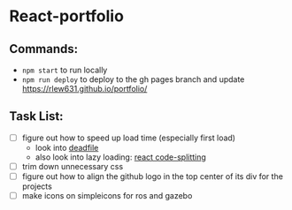 # React-portfolio

## Commands:

* `npm start` to run locally
* `npm run deploy` to deploy to the gh pages branch and update https://rlew631.github.io/portfolio/

## Task List:

- [ ] figure out how to speed up load time (especially first load)
    - look into [deadfile](https://m-izadmehr.github.io/deadfile/#/)
    - also look into lazy loading: [react code-splitting](https://reactjs.org/docs/code-splitting.html)
- [ ] trim down unnecessary css
- [ ] figure out how to align the github logo in the top center of its div for the projects
- [ ] make icons on simpleicons for ros and gazebo